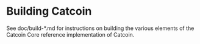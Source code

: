 Building Catcoin
================

See doc/build-*.md for instructions on building the various
elements of the Catcoin Core reference implementation of Catcoin.
